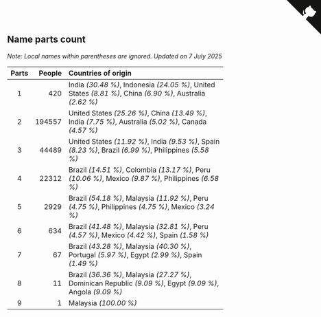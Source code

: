## Name parts count

*Note: Local names within parentheses are ignored.*
*Updated on  7 July 2025*

| Parts | People | Countries of origin |
| :--: | ---: | :--- |
| 1 | 420 | India *(30.48 %)*, Indonesia *(24.05 %)*, United States *(8.81 %)*, China *(6.90 %)*, Australia *(2.62 %)* |
| 2 | 194557 | United States *(25.26 %)*, China *(13.49 %)*, India *(7.75 %)*, Australia *(5.02 %)*, Canada *(4.57 %)* |
| 3 | 44489 | United States *(11.92 %)*, India *(9.53 %)*, Spain *(8.23 %)*, Brazil *(6.99 %)*, Philippines *(5.58 %)* |
| 4 | 22312 | Brazil *(14.51 %)*, Colombia *(13.17 %)*, Peru *(10.06 %)*, Mexico *(9.87 %)*, Philippines *(6.58 %)* |
| 5 | 2929 | Brazil *(54.18 %)*, Malaysia *(11.92 %)*, Peru *(4.75 %)*, Philippines *(4.75 %)*, Mexico *(3.24 %)* |
| 6 | 634 | Brazil *(41.48 %)*, Malaysia *(32.81 %)*, Peru *(4.57 %)*, Mexico *(4.42 %)*, Spain *(1.58 %)* |
| 7 | 67 | Brazil *(43.28 %)*, Malaysia *(40.30 %)*, Portugal *(5.97 %)*, Egypt *(2.99 %)*, Spain *(1.49 %)* |
| 8 | 11 | Brazil *(36.36 %)*, Malaysia *(27.27 %)*, Dominican Republic *(9.09 %)*, Egypt *(9.09 %)*, Angola *(9.09 %)* |
| 9 | 1 | Malaysia *(100.00 %)* |


<a href="https://github.com/JustinTimeCuber/wca_statistics" class="github-corner" aria-label="View source on Github"><svg width="80" height="80" viewBox="0 0 250 250" style="fill:#151513; color:#fff; position: absolute; top: 0; border: 0; right: 0;" aria-hidden="true"><path d="M0,0 L115,115 L130,115 L142,142 L250,250 L250,0 Z"></path><path d="M128.3,109.0 C113.8,99.7 119.0,89.6 119.0,89.6 C122.0,82.7 120.5,78.6 120.5,78.6 C119.2,72.0 123.4,76.3 123.4,76.3 C127.3,80.9 125.5,87.3 125.5,87.3 C122.9,97.6 130.6,101.9 134.4,103.2" fill="currentColor" style="transform-origin: 130px 106px;" class="octo-arm"></path><path d="M115.0,115.0 C114.9,115.1 118.7,116.5 119.8,115.4 L133.7,101.6 C136.9,99.2 139.9,98.4 142.2,98.6 C133.8,88.0 127.5,74.4 143.8,58.0 C148.5,53.4 154.0,51.2 159.7,51.0 C160.3,49.4 163.2,43.6 171.4,40.1 C171.4,40.1 176.1,42.5 178.8,56.2 C183.1,58.6 187.2,61.8 190.9,65.4 C194.5,69.0 197.7,73.2 200.1,77.6 C213.8,80.2 216.3,84.9 216.3,84.9 C212.7,93.1 206.9,96.0 205.4,96.6 C205.1,102.4 203.0,107.8 198.3,112.5 C181.9,128.9 168.3,122.5 157.7,114.1 C157.9,116.9 156.7,120.9 152.7,124.9 L141.0,136.5 C139.8,137.7 141.6,141.9 141.8,141.8 Z" fill="currentColor" class="octo-body"></path></svg></a><style>.github-corner:hover .octo-arm{animation:octocat-wave 560ms ease-in-out}@keyframes octocat-wave{0%,100%{transform:rotate(0)}20%,60%{transform:rotate(-25deg)}40%,80%{transform:rotate(10deg)}}@media (max-width:500px){.github-corner:hover .octo-arm{animation:none}.github-corner .octo-arm{animation:octocat-wave 560ms ease-in-out}}</style>
